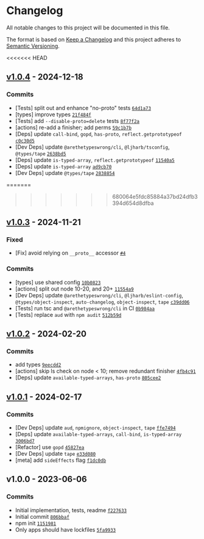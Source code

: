 # Changelog

All notable changes to this project will be documented in this file.

The format is based on [Keep a Changelog](https://keepachangelog.com/en/1.0.0/)
and this project adheres to [Semantic Versioning](https://semver.org/spec/v2.0.0.html).

<<<<<<< HEAD
## [v1.0.4](https://github.com/inspect-js/typed-array-byte-offset/compare/v1.0.3...v1.0.4) - 2024-12-18

### Commits

- [Tests] split out and enhance "no-proto" tests [`64d1a73`](https://github.com/inspect-js/typed-array-byte-offset/commit/64d1a73a0a7f20484ee817c4a6758121887e30d3)
- [types] improve types [`21f484f`](https://github.com/inspect-js/typed-array-byte-offset/commit/21f484f55f9c6e3406b5eacbc937aa2e195da731)
- [Tests] add `--disable-proto=delete` tests [`8f77f2a`](https://github.com/inspect-js/typed-array-byte-offset/commit/8f77f2af48e1522aae10e0429810907df9f9f6fc)
- [actions] re-add a finisher; add perms [`59c1b7b`](https://github.com/inspect-js/typed-array-byte-offset/commit/59c1b7bfab826bceb43441c60affb1c1ad4e6cc7)
- [Deps] update `call-bind`, `gopd`, `has-proto`, `reflect.getprototypeof` [`c0c30d5`](https://github.com/inspect-js/typed-array-byte-offset/commit/c0c30d57642858c8327b3d90b6104ccbb459d71a)
- [Dev Deps] update `@arethetypeswrong/cli`, `@ljharb/tsconfig`, `@types/tape` [`2638bd5`](https://github.com/inspect-js/typed-array-byte-offset/commit/2638bd5d7000e6d902414aeac88c00a148f5b152)
- [Deps] update `is-typed-array`, `reflect.getprototypeof` [`11540a5`](https://github.com/inspect-js/typed-array-byte-offset/commit/11540a577044442ce42d684d00d4686d7613bed4)
- [Deps] update `is-typed-array` [`ad9cb70`](https://github.com/inspect-js/typed-array-byte-offset/commit/ad9cb70bcc09eaf535c24ce24a00716058833d64)
- [Dev Deps] update `@types/tape` [`2838854`](https://github.com/inspect-js/typed-array-byte-offset/commit/2838854db6053003b0818a337f1e2f95ab383bce)

=======
>>>>>>> 680064e5fdc85884a37bd24dfb3394d654d8dfba
## [v1.0.3](https://github.com/inspect-js/typed-array-byte-offset/compare/v1.0.2...v1.0.3) - 2024-11-21

### Fixed

- [Fix] avoid relying on `__proto__` accessor [`#4`](https://github.com/inspect-js/typed-array-byte-offset/issues/4)

### Commits

- [types] use shared config [`10b0823`](https://github.com/inspect-js/typed-array-byte-offset/commit/10b0823ecc13b95920cfa8f27fe61af5678fb67b)
- [actions] split out node 10-20, and 20+ [`11554a9`](https://github.com/inspect-js/typed-array-byte-offset/commit/11554a96ca11b85c7ad87118e1d811bfde2b9f32)
- [Dev Deps] update `@arethetypeswrong/cli`, `@ljharb/eslint-config`, `@types/object-inspect`, `auto-changelog`, `object-inspect`, `tape` [`c39dd06`](https://github.com/inspect-js/typed-array-byte-offset/commit/c39dd06d2868a724463722ff2f416b5c41171140)
- [Tests] run tsc and `@arethetypeswrong/cli` in CI [`0b984aa`](https://github.com/inspect-js/typed-array-byte-offset/commit/0b984aa64c86f4bcb476b716cdd16d67c39b68ca)
- [Tests] replace `aud` with `npm audit` [`512b59d`](https://github.com/inspect-js/typed-array-byte-offset/commit/512b59df0e567592282795bfec331193d828f2fc)

## [v1.0.2](https://github.com/inspect-js/typed-array-byte-offset/compare/v1.0.1...v1.0.2) - 2024-02-20

### Commits

- add types [`9eecdd2`](https://github.com/inspect-js/typed-array-byte-offset/commit/9eecdd245b089610d6ad49ef63c9df2b58c3e8a6)
- [actions] skip ls check on node &lt; 10; remove redundant finisher [`4fb4c91`](https://github.com/inspect-js/typed-array-byte-offset/commit/4fb4c912f5eb8034f4e3705b30f3f7dcc7080039)
- [Deps] update `available-typed-arrays`, `has-proto` [`805cee2`](https://github.com/inspect-js/typed-array-byte-offset/commit/805cee207d73e12d526ff23d2c161f38283a1ed9)

## [v1.0.1](https://github.com/inspect-js/typed-array-byte-offset/compare/v1.0.0...v1.0.1) - 2024-02-17

### Commits

- [Dev Deps] update `aud`, `npmignore`, `object-inspect`, `tape` [`ffe7494`](https://github.com/inspect-js/typed-array-byte-offset/commit/ffe7494826fbb6d6bd11c40e03619b12a4ec2266)
- [Deps] update `available-typed-arrays`, `call-bind`, `is-typed-array` [`3006bd7`](https://github.com/inspect-js/typed-array-byte-offset/commit/3006bd7e343d191093802473277801d12bfdc7b2)
- [Refactor] use `gopd` [`45827ea`](https://github.com/inspect-js/typed-array-byte-offset/commit/45827ea7d9709cb1b3a9f2313eed76b71052b9c5)
- [Dev Deps] update `tape` [`e33d080`](https://github.com/inspect-js/typed-array-byte-offset/commit/e33d080ef6488b5f15afe1078a9e5711d9656538)
- [meta] add `sideEffects` flag [`f1dc0db`](https://github.com/inspect-js/typed-array-byte-offset/commit/f1dc0db73c1c4b93c15076602a3e30353878312c)

## v1.0.0 - 2023-06-06

### Commits

- Initial implementation, tests, readme [`f227633`](https://github.com/inspect-js/typed-array-byte-offset/commit/f2276337a907bdfe9725af1b36c3109e76f2430d)
- Initial commit [`806bbaf`](https://github.com/inspect-js/typed-array-byte-offset/commit/806bbaf81e0267aebce5ae68cbf138718513642a)
- npm init [`1151981`](https://github.com/inspect-js/typed-array-byte-offset/commit/1151981427eb1fddab8599d36e6afea50a78293f)
- Only apps should have lockfiles [`5fa9933`](https://github.com/inspect-js/typed-array-byte-offset/commit/5fa9933275f10bdb9e8a175cc70a8228d4811642)
